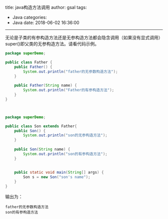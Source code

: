 title: java构造方法调用
author: gsal
tags:
  - Java
categories:
  - Java
date: 2018-06-02 16:36:00
---
无论是子类的有参构造方法还是无参构造方法都会隐含调用（如果没有显式调用）super()即父类的无参构造方法。请看代码示例。
``` java
package superDemo;

public class Father {
	public Father() {
		System.out.println("father的无参数构造方法");
	}
	
	public Father(String name) {
		System.out.println("Father的有参构造方法");
	}
}



package superDemo;

public class Son extends Father{
	public Son() {
		System.out.println("son的无参构造方法");
	}
	
	public Son(String name) {
		System.out.println("son的有参构造方法");
	}
	
	
	public static void main(String[] args) {
		Son s = new Son("son's name");
	}
}

```

输出为：
```
father的无参数构造方法  
son的有参构造方法  
```